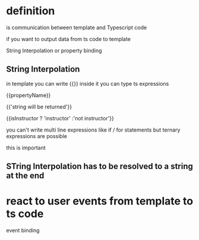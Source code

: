 # definition

is communication between template and Typescript code

if you want to output data from ts code to template

String Interpolation or property binding

## String Interpolation

in template you can write {{}} inside it you can type ts expressions

{{propertyName}}

{{'string will be returned'}}

{{isInstructor ? 'instructor' :'not instructor'}}

you can't write multi line expressions like if / for statements but ternary expressions are possible


this is important 
## STring Interpolation has to be resolved to a string at the end


# react to user events from template to ts code

event binding
